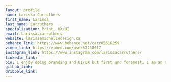 ```yaml
---
layout: profile 
name: Larissa Carruthers
first_name: Larissa
last_name: Carruthers
specialization: Print, UX/UI
email: Larissa.carruthers
website: larissamichelledesign.ca
behance_link: https://www.behance.net/carr05516259
vimeo_link: https://vimeo.com/user57218617
instagram_link: https://www.instagram.com/larissacarruthers/
linkedin_link: 
bio: I enjoy doing branding and UI/UX but first and foremost, I am an artist! :)
github_link: 
dribbble_link: 
---
```

